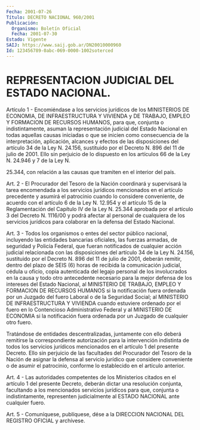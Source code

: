 ```yaml
---
Fecha: 2001-07-26
Título: DECRETO NACIONAL 960/2001
Publicación:
  Organismo: Boletín Oficial
  Fecha: 2001-07-30
Estado: Vigente
SAIJ: https://www.saij.gob.ar/DN20010000960
Id: 123456789-0abc-069-0000-1002soterced
---
```

# REPRESENTACION JUDICIAL DEL ESTADO NACIONAL.

<a id="1"></a>
Artículo  1  -  Encomiéndase  a  los  servicios  jurídicos de  los MINISTERIOS DE ECONOMIA, DE INFRAESTRUCTURA Y VIVIENDA y DE TRABAJO, EMPLEO Y FORMACION  DE  RECURSOS  HUMANOS,  para  que,  conjunta o indistintamente,  asuman  la  representación  judicial  del  Estado Nacional  en  todas aquellas causas iniciadas o que se inicien como consecuencia de  la  interpretación, aplicación, alcances y efectos de las disposiciones del artículo 34 de la Ley N. 24.156, sustituido por el Decreto N. 896 del 11 de julio de 2001. Ello sin perjuicio de lo dispuesto en los artículos 66 de la Ley N. 24.946 y 7 de la Ley N.

25.344, con relación a  las  causas que tramiten en el interior del país.

<a id="2"></a>
Art.  2  -  El Procurador del Tesoro  de  la  Nación  coordinará  y supervisará  la    tarea  encomendada  a  los  servicios  jurídicos mencionados  en el artículo  precedente  y  asumirá  el  patrocinio cuando lo considere conveniente, de acuerdo con el artículo 6 de la Ley N. 12.954 y  el artículo 15 de la Reglamentación del Capítulo IV de la Ley N. 25.344 aprobada por el artículo 3 del Decreto N. 1116/00 y  podrá  afectar  al  personal  de  cualquiera  de  los  servicios jurídicos  para  colaborar   en  la  defensa  del  Estado  Nacional.

<a id="3"></a>
Art. 3 - Todos los organismos  o entes del sector público nacional, incluyendo las entidades bancarias  oficiales, las fuerzas armadas, de seguridad y Policía Federal, que fueran notificados de cualquier acción judicial relacionada con las disposiciones  del  artículo 34 de la Ley N. 24.156, sustituido por el Decreto N. 896 del 11 de julio de  2001,  deberán  remitir, dentro del plazo de SEIS (6) horas  de recibida  la  comunicación    judicial,   cédula  u  oficio,  copia autenticada del legajo personal de los involucrados  en  la causa y todo  otro  antecedente  necesario  para  la  mejor  defensa de los intereses del Estado Nacional, al MINISTERIO DE TRABAJO,  EMPLEO  Y FORMACION DE RECURSOS HUMANOS si la notificación fuera ordenada por un  Juzgado  del  fuero  Laboral  o  de  la  Seguridad  Social;  al MINISTERIO  DE INFRAESTRUCTURA Y VIVIENDA cuando estuviere ordenado por  el  fuero  en  lo  Contencioso  Administrativo  Federal  y  al MINISTERIO  DE  ECONOMIA  si  la notificación fuera ordenada por un Juzgado de cualquier otro fuero.

Tratándose  de  entidades  descentralizadas,  juntamente  con  ello deberá remitirse la correspondiente autorización para la intervención indistinta de todos los servicios jurídicos mencionados  en  el  artículo 1  del  presente  Decreto.  Ello  sin perjuicio de las facultades  del Procurador del Tesoro de la Nación de asignar la defensa al servicio jurídico que considere conveniente o de asumir el patrocinio,  conforme  lo establecido en el artículo anterior.

<a id="4"></a>
Art. 4 - Las autoridades competentes de los Ministerios  citados en el  artículo  1 del presente Decreto, deberán dictar una resolución conjunta, facultando  a  los  mencionados  servicios jurídicos para que,  conjunta  o  indistintamente,  representen  judicialmente  al ESTADO NACIONAL ante cualquier fuero.

<a id="5"></a>
Art. 5 - Comuníquese, publíquese, dése  a la DIRECCION NACIONAL DEL REGISTRO OFICIAL y archívese.
